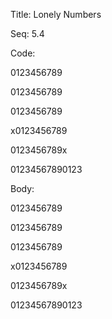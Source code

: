 Title:  Lonely Numbers

Seq:    5.4

Code:

0123456789

 0123456789

0123456789 

x0123456789

0123456789x

01234567890123

Body:

0123456789

 0123456789

0123456789 

x0123456789

0123456789x

01234567890123


